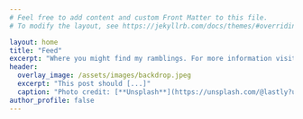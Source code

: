 ```yaml
---
# Feel free to add content and custom Front Matter to this file.
# To modify the layout, see https://jekyllrb.com/docs/themes/#overriding-theme-defaults

layout: home
title: "Feed"
excerpt: "Where you might find my ramblings. For more information visit [about.](/about)"
header:
  overlay_image: /assets/images/backdrop.jpeg
  excerpt: "This post should [...]"
  caption: "Photo credit: [**Unsplash**](https://unsplash.com/@lastly?utm_source=unsplash&utm_medium=referral&utm_content=creditCopyText)"
author_profile: false
---
```

